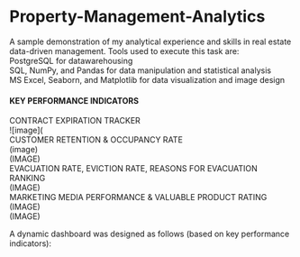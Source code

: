 # Property-Management-Analytics
A sample demonstration of my analytical experience and skills in real estate data-driven management.
Tools used to execute this task are: <br>
PostgreSQL for datawarehousing <br>
SQL, NumPy, and Pandas for data manipulation and statistical analysis<br>
MS Excel, Seaborn, and Matplotlib for data visualization and image design <br>

#### KEY PERFORMANCE INDICATORS
CONTRACT EXPIRATION TRACKER<br>
![image](
<br>
CUSTOMER RETENTION & OCCUPANCY RATE<br>
(image) <br>
(IMAGE) <br>
EVACUATION RATE, EVICTION RATE, REASONS FOR EVACUATION RANKING <br>
(IMAGE)<br>
MARKETING MEDIA PERFORMANCE & VALUABLE PRODUCT RATING <br>
(IMAGE) <br>
(IMAGE) <br>

A dynamic dashboard was designed as follows (based on key performance indicators):
